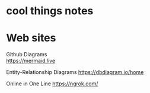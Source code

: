 # cool things notes


# Web sites
  Github Diagrams <br>
    https://mermaid.live

  Entity-Relationship Diagrams
    https://dbdiagram.io/home

  Online in One Line
    https://ngrok.com/
